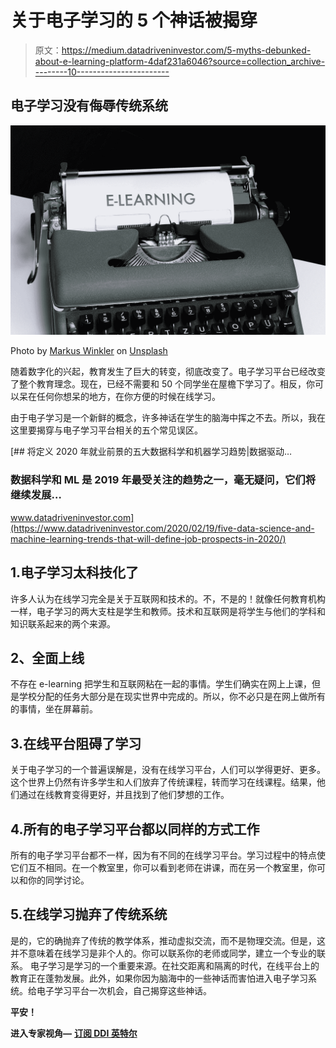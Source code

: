 # 关于电子学习的 5 个神话被揭穿

> 原文：<https://medium.datadriveninvestor.com/5-myths-debunked-about-e-learning-platform-4daf231a6046?source=collection_archive---------10----------------------->

## 电子学习没有侮辱传统系统

![](img/31edf1a9fe9864c58c766c5610ce2d7a.png)

Photo by [Markus Winkler](https://unsplash.com/@markuswinkler?utm_source=medium&utm_medium=referral) on [Unsplash](https://unsplash.com?utm_source=medium&utm_medium=referral)

随着数字化的兴起，教育发生了巨大的转变，彻底改变了。电子学习平台已经改变了整个教育理念。现在，已经不需要和 50 个同学坐在屋檐下学习了。相反，你可以呆在任何你想呆的地方，在你方便的时候在线学习。

由于电子学习是一个新鲜的概念，许多神话在学生的脑海中挥之不去。所以，我在这里要揭穿与电子学习平台相关的五个常见误区。

[](https://www.datadriveninvestor.com/2020/02/19/five-data-science-and-machine-learning-trends-that-will-define-job-prospects-in-2020/) [## 将定义 2020 年就业前景的五大数据科学和机器学习趋势|数据驱动…

### 数据科学和 ML 是 2019 年最受关注的趋势之一，毫无疑问，它们将继续发展…

www.datadriveninvestor.com](https://www.datadriveninvestor.com/2020/02/19/five-data-science-and-machine-learning-trends-that-will-define-job-prospects-in-2020/) 

## 1.电子学习太科技化了

许多人认为在线学习完全是关于互联网和技术的。不，不是的！就像任何教育机构一样，电子学习的两大支柱是学生和教师。技术和互联网是将学生与他们的学科和知识联系起来的两个来源。

## 2、全面上线

不存在 e-learning 把学生和互联网粘在一起的事情。学生们确实在网上上课，但是学校分配的任务大部分是在现实世界中完成的。所以，你不必只是在网上做所有的事情，坐在屏幕前。

## 3.在线平台阻碍了学习

关于电子学习的一个普遍误解是，没有在线学习平台，人们可以学得更好、更多。这个世界上仍然有许多学生和人们放弃了传统课程，转而学习在线课程。结果，他们通过在线教育变得更好，并且找到了他们梦想的工作。

## 4.所有的电子学习平台都以同样的方式工作

所有的电子学习平台都不一样，因为有不同的在线学习平台。学习过程中的特点使它们互不相同。在一个教室里，你可以看到老师在讲课，而在另一个教室里，你可以和你的同学讨论。

## 5.在线学习抛弃了传统系统

是的，它的确抛弃了传统的教学体系，推动虚拟交流，而不是物理交流。但是，这并不意味着在线学习是非个人的。你可以联系你的老师或同学，建立一个专业的联系。
电子学习是学习的一个重要来源。在社交距离和隔离的时代，在线平台上的教育正在蓬勃发展。此外，如果你因为脑海中的一些神话而害怕进入电子学习系统。给电子学习平台一次机会，自己揭穿这些神话。

**平安！**

**进入专家视角—** [**订阅 DDI 英特尔**](https://datadriveninvestor.com/ddi-intel)